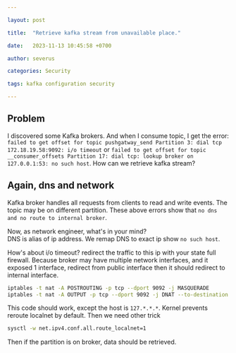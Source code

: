 ```yaml
---

layout: post

title:  "Retrieve kafka stream from unavailable place."

date:   2023-11-13 10:45:58 +0700

author: severus

categories: Security

tags: kafka configuration security

---
```

## Problem
I discovered some Kafka brokers. And when I consume topic, I get the error: `failed to get offset for topic pushgatway_send Partition 3: dial tcp 172.18.19.58:9092: i/o timeout` or `failed to get offset for topic __consumer_offsets Partition 17: dial tcp: lookup broker on 127.0.0.1:53: no such host`.
How can we retrieve kafka stream?

## Again, dns and network
Kafka broker handles all requests from clients to read and write events. The topic may be on different partition.
These above errors show that `no dns and no route to internal broker`.

Now, as network engineer, what's in your mind?  
DNS is alias of ip address. We remap DNS to exact ip show `no such host`.

How's about i/o timeout? redirect the traffic to this ip with your state full firewall. Because broker may have multiple network interfaces, and it exposed 1 interface, redirect from public interface then it should redirect to internal interface.
```bash
iptables -t nat -A POSTROUTING -p tcp --dport 9092 -j MASQUERADE
iptables -t nat -A OUTPUT -p tcp --dport 9092 -j DNAT --to-destination $kafka_public_ip:$port
```

This code should work, except the host is `127.*.*.*`. Kernel prevents reroute localnet by default. Then we need other trick
```bash
sysctl -w net.ipv4.conf.all.route_localnet=1
```
Then if the partition is on broker, data should be retrieved.  
